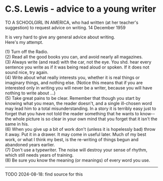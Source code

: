 # C.S. Lewis - advice to a young writer

TO A SCHOOLGIRL IN AMERICA, who had written (at her teacher's suggestion) to request advice on writing.
14 December 1959

It is very hard to give any general advice about writing.  
Here's my attempt.  

(1) Turn off the Radio.  
(2) Read all the good books you can, and avoid nearly all magazines.  
(3) Always write (and read) with the car, not the eye. You shd. hear every sentence you write as if it was being read aloud or spoken. If it does not sound nice, try again.  
(4) Write about what really interests you, whether it is real things or imaginary things, and nothing else. (Notice this means that if you are interested only in writing you will never be a writer, because you will have nothing to write about ...)  
(5) Take great pains to be clear. Remember that though you start by knowing what you mean, the reader doesn't, and a single ill-chosen word may lead him to a total misunderstanding. In a story it is terribly easy just to forget that you have not told the reader something that he wants to know--the whole picture is so clear in your own mind that you forget that it isn't the same in his.  
(6) When you give up a bit of work don't (unless it is hopelessly bad) throw it away. Put it in a drawer. It may come in useful later. Much of my best work, or what I think my best, is the re-writing of things begun and abandoned years earlier.  
(7) Don't use a typewriter. The noise will destroy your sense of rhythm, which still needs years of training.  
(8) Be sure you know the meaning (or meanings) of every word you use.  

-----

TODO 2024-08-18: find source for this